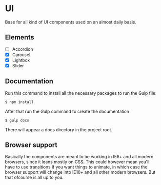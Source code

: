 # UI
Base for all kind of UI components used on an almost daily basis.


## Elements

- [ ] Accordion
- [X] Carousel
- [X] Lightbox
- [X] Slider

## Documentation

Run this command to install all the necessary packages to run the Gulp file.

```bash
$ npm install
```

After that run the Gulp command to create the documentation

```bash
$ gulp docs
```

There will appear a docs directory in the project root.


## Browser support

Basically the components are meant to be working in IE8+ and all modern browsers, since it leans mostly on CSS. This could however mean you'll have to use transitions if you want things to  animate, in which case the browser support will change into IE10+ and all other modern browsers. But that ofcourse is all up to you.
